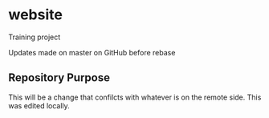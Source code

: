 # website
Training project


Updates made on master on GitHub before rebase

## Repository Purpose

This will be a change that confilcts
with whatever is on the remote side.
This was edited locally.
